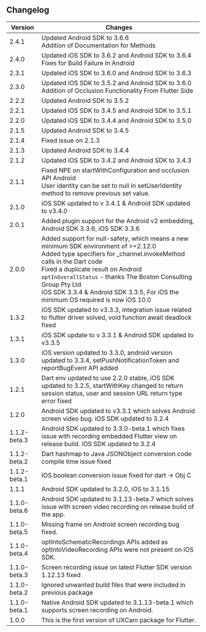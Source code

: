 ## Changelog
Version | Changes |
-- | -- |
2.4.1			| Updated Android SDK to 3.6.6<br/> Addition of Documentation for Methods |
2.4.0			| Updated iOS SDK to 3.6.2 and Android SDK to 3.6.4<br/> Fixes for Build Failure in Android |
2.3.1			| Updated iOS SDK to 3.6.0 and Android SDK to 3.6.3 |
2.3.0			| Updated iOS SDK to 3.5.2 and Android SDK to 3.6.0<br/> Addition of Occlusion Functionality From Flutter Side |
2.2.2			| Updated Android SDK to 3.5.2 |
2.2.1			| Updated iOS SDK to 3.4.5 and Android SDK to 3.5.1 |
2.2.0	 		| Updated iOS SDK to 3.4.4 and Android SDK to 3.5.0 |
2.1.5			| Updated Android SDK to 3.4.5 |
2.1.4     | Fixed issue on 2.1.3 |
2.1.3     | Updated Android SDK to 3.4.4 |
2.1.2			| Updated iOS SDK to 3.4.2 and Android SDK to 3.4.3 |
2.1.1     | Fixed NPE on startWithConfiguration and occlusion API Android<br/> User identity can be set to null in setUserIdentity method to remove previous set value. |
2.1.0     | iOS SDK updated to v 3.4.1 & Android SDK updated to v3.4.0 |
2.0.1			| Added plugin support for the Android v2 embedding, Android SDK 3.3.6, iOS SDK 3.3.6 |
2.0.0			| Added support for null-safety, which means a new minimum SDK environment of >=2.12.0<br/> Added type specifiers for _channel.invokeMethod calls in the Dart code<br/> Fixed a duplicate result on Android `optInOverallStatus` - thanks The Boston Consulting Group Pty Ltd<br/> iOS SDK 3.3.4 & Android SDK 3.3.5, For iOS the minimum OS required is now iOS 10.0 |
1.3.2           | iOS SDK updated to v3.3.3, integration issue related to flutter driver solved, void function await deadlock fixed |
1.3.1           | iOS SDK update to v 3.3.1 & Android SDK updated to v3.3.5 |
1.3.0           | iOS version updated to 3.3.0, android version updated to 3.3.4, setPushNotificationToken and reportBugEvent API added |
1.2.1           | Dart env updated to use 2.2.0 stable, iOS SDK updated to 3.2.5, startWithKey changed to return session status, user and session URL return type error fixed |
1.2.0           | Android SDK updated to v3.3.1 which solves Android screen video bug. iOS SDK updated to 3.2.4 |
1.1.2-beta.3    | Android SDK updated to 3.3.0-beta.1 which fixes issue with recording embedded Flutter view on release build. iOS SDK updated to 3.2.4 |
1.1.2-beta.2    | Dart hashmap to Java JSONObject conversion code compile time issue fixed |
1.1.2-beta.1    | IOS boolean conversion issue fixed for dart -> Obj C |
1.1.1           | Android SDK updated to 3.2.0, iOS to 3.1.15 |
1.1.0-beta.6	| Android SDK updated to 3.1.13-beta.7 which solves issue with screen video recording on release build of the app. |
1.1.0-beta.5	| Missing frame on Android screen recording bug fixed. |
1.1.0-beta.4	| optIntoSchematicRecordings APIs added as optIntoVideoRecording APIs were not present on iOS SDK. |
1.1.0-beta.3	| Screen recording issue on latest Flutter SDK version 1.12.13 fixed |
1.1.0-beta.2	| Ignored unwanted build files that were included in previous package |
1.1.0-beta.1	| Native Android SDK updated to 3.1.13-beta.1 which supports screen recording on Android. |
1.0.0	        | This is the first version of UXCam package for Flutter. |

